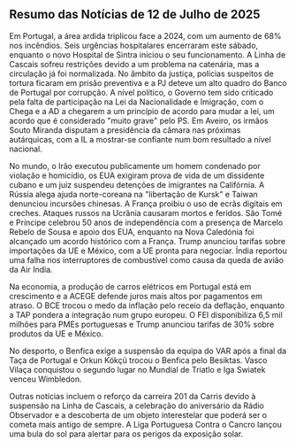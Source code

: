 ## Resumo das Notícias de 12 de Julho de 2025

Em Portugal, a área ardida triplicou face a 2024, com um aumento de 68% nos incêndios. Seis urgências hospitalares encerraram este sábado, enquanto o novo Hospital de Sintra iniciou o seu funcionamento.  A Linha de Cascais sofreu restrições devido a um problema na catenária, mas a circulação já foi normalizada. No âmbito da justiça, polícias suspeitos de tortura ficaram em prisão preventiva e a PJ deteve um alto quadro do Banco de Portugal por corrupção. A nível político, o Governo tem sido criticado pela falta de participação na Lei da Nacionalidade e Imigração, com o Chega e a AD a chegarem a um princípio de acordo para mudar a lei, um acordo que é considerado "muito grave" pelo PS. Em Aveiro, os irmãos Souto Miranda disputam a presidência da câmara nas próximas autárquicas, com a IL  a mostrar-se confiante num bom resultado a nível nacional.

No mundo,  o Irão executou publicamente um homem condenado por violação e homicídio, os EUA exigiram prova de vida de um dissidente cubano e um juiz suspendeu detenções de imigrantes na Califórnia. A Rússia alega ajuda norte-coreana na "libertação de Kursk" e Taiwan denunciou incursões chinesas. A França proibiu o uso de ecrãs digitais em creches. Ataques russos na Ucrânia causaram mortos e feridos. São Tomé e Príncipe celebrou 50 anos de independência com a presença de Marcelo Rebelo de Sousa e apoio dos EUA, enquanto na Nova Caledónia foi alcançado um acordo histórico com a França. Trump anunciou tarifas sobre importações da UE e México, com a UE pronta para negociar. Índia reportou uma falha nos interruptores de combustível como causa da queda de avião da Air India.

Na economia, a produção de carros elétricos em Portugal está em crescimento e a ACEGE defende juros mais altos por pagamentos em atraso. O BCE trocou o medo da inflação pelo receio da deflação, enquanto a TAP pondera a integração num grupo europeu. O FEI disponibiliza 6,5 mil milhões para PMEs portuguesas e Trump anunciou tarifas de 30% sobre produtos da UE e México.

No desporto, o Benfica exige a suspensão da equipa do VAR após a final da Taça de Portugal e Orkun Kökçü trocou o Benfica pelo Besiktas. Vasco Vilaça conquistou o segundo lugar no Mundial de Triatlo e Iga Swiatek venceu Wimbledon.

Outras notícias incluem o reforço da carreira 201 da Carris devido à suspensão na Linha de Cascais, a celebração do aniversário da Rádio Observador e a descoberta de um objeto interestelar que poderá ser o cometa mais antigo de sempre. A Liga Portuguesa Contra o Cancro lançou uma bula do sol para alertar para os perigos da exposição solar.
